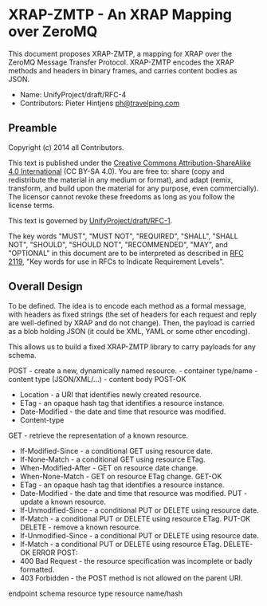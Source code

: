 # XRAP-ZMTP - An XRAP Mapping over ZeroMQ

This document proposes XRAP-ZMTP, a mapping for XRAP over the ZeroMQ Message Transfer Protocol. XRAP-ZMTP encodes the XRAP methods and headers in binary frames, and carries content bodies as JSON.

* Name: UnifyProject/draft/RFC-4
* Contributors: Pieter Hintjens <ph@travelping.com>

## Preamble

Copyright (c) 2014 all Contributors.

This text is published under the [Creative Commons Attribution-ShareAlike 4.0 International](https://creativecommons.org/licenses/by-sa/4.0/) (CC BY-SA 4.0). You are free to: share (copy and redistribute the material in any medium or format), and adapt (remix, transform, and build upon the material for any purpose, even commercially). The licensor cannot revoke these freedoms as long as you follow the license terms.

This text is governed by [UnifyProject/draft/RFC-1](https://github.com/UnifyProject/RFC/blob/master/draft/rfc-1.md).

The key words "MUST", "MUST NOT", "REQUIRED", "SHALL", "SHALL NOT", "SHOULD", "SHOULD NOT", "RECOMMENDED",  "MAY", and "OPTIONAL" in this document are to be interpreted as described in [RFC 2119](http://tools.ietf.org/html/rfc2119), "Key words for use in RFCs to Indicate Requirement Levels".

## Overall Design

To be defined. The idea is to encode each method as a formal message, with headers as fixed strings (the set of headers for each request and reply are well-defined by XRAP and do not change). Then, the payload is carried as a blob holding JSON (it could be XML, YAML or some other encoding).

This allows us to build a fixed XRAP-ZMTP library to carry payloads for any schema.

POST - create a new, dynamically named resource.
    - container type/name
    - content type (JSON/XML/...)
    - content body
POST-OK
* Location - a URI that identifies newly created resource.
* ETag - an opaque hash tag that identifies a resource instance.
* Date-Modified - the date and time that resource was modified.
* Content-type

GET - retrieve the representation of a known resource.
* If-Modified-Since - a conditional GET using resource date.
* If-None-Match - a conditional GET using resource ETag.
* When-Modified-After - GET on resource date change.
* When-None-Match - GET on resource ETag change.
GET-OK
* ETag - an opaque hash tag that identifies a resource instance.
* Date-Modified - the date and time that resource was modified.
PUT - update a known resource.
* If-Unmodified-Since - a conditional PUT or DELETE using resource date.
* If-Match - a conditional PUT or DELETE using resource ETag.
PUT-OK
DELETE - remove a known resource.
* If-Unmodified-Since - a conditional PUT or DELETE using resource date.
* If-Match - a conditional PUT or DELETE using resource ETag.
DELETE-OK
ERROR
POST:
* 400 Bad Request - the resource specification was incomplete or badly formatted.
* 403 Forbidden - the POST method is not allowed on the parent URI.

endpoint
schema
resource type
resource name/hash



